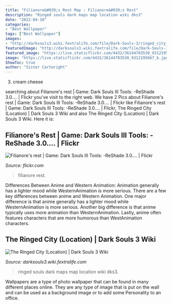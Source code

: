 ```yaml
---
title: "Filianore&#039;s Rest Map : Filianore&#039;s Rest"
description: "Ringed souls dark maps map location wiki dks3"
date: "2022-04-10"
categories:
- "Best Wallpaper"
tags: ["Best Wallpaper"]
images:
- "http://darksouls3.wiki.fextralife.com/file/Dark-Souls-3/ringed_city_map2_small.jpg"
featuredImage: "http://darksouls3.wiki.fextralife.com/file/Dark-Souls-3/ringed_city_map2_small.jpg"
featured_image: "https://live.staticflickr.com/4432/36144783530_9312195667_b.jpg"
image: "https://live.staticflickr.com/4432/36144783530_9312195667_b.jpg"
ShowToc: true
author: "Sister Cartwright"
---
```



3. cream cheese 

	

		
searching about Filianore&#039;s rest | Game: Dark Souls III Tools: -ReShade 3.0.… | Flickr you've visit to the right web. We have 2 Pics about Filianore&#039;s rest | Game: Dark Souls III Tools: -ReShade 3.0.… | Flickr like Filianore&#039;s rest | Game: Dark Souls III Tools: -ReShade 3.0.… | Flickr, The Ringed City (Location) | Dark Souls 3 Wiki and also The Ringed City (Location) | Dark Souls 3 Wiki. Here it is:
		
    
## Filianore&#039;s Rest | Game: Dark Souls III Tools: -ReShade 3.0.… | Flickr

<img loading=lazy src="https://live.staticflickr.com/4432/36144783530_9312195667_b.jpg" onerror="this.onerror=null;this.src='https://tse3.mm.bing.net/th?id=OIP.pddrFLp6fNqt-yNNpnB3nQHaDV&amp;pid=15.1';" alt="Filianore&#039;s rest | Game: Dark Souls III Tools: -ReShade 3.0.… | Flickr">

_Source: flickr.com_

>filianore rest. 

	

Differences Between Anime and Western Animation: Animation generally has a lighter mood while WesternAnimation is more serious.
There are a few key differences between anime and Western Animation. One major difference is that anime generally has a lighter mood while WesternAnimation is more serious. Another big difference is that anime typically uses more animation than WesternAnimation. Lastly, anime often features characters that are more humorous than WestAnimation characters.

    
## The Ringed City (Location) | Dark Souls 3 Wiki

<img loading=lazy src="http://darksouls3.wiki.fextralife.com/file/Dark-Souls-3/ringed_city_map2_small.jpg" onerror="this.onerror=null;this.src='https://tse3.mm.bing.net/th?id=OIP.vJsErLSrAFHxSyqCi9H-JgAAAA&amp;pid=15.1';" alt="The Ringed City (Location) | Dark Souls 3 Wiki">

_Source: darksouls3.wiki.fextralife.com_

>ringed souls dark maps map location wiki dks3. 

	



Wallpapers are a type of photo wallpaper that can be found in many different places online. They are any type of image that is put on the wall and can be used as a background image or to add some Personality to an office.

